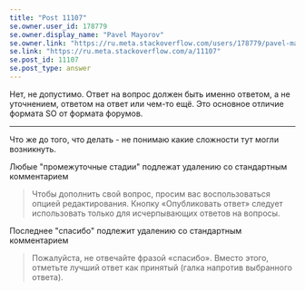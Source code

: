 ```yaml
---
title: "Post 11107"
se.owner.user_id: 178779
se.owner.display_name: "Pavel Mayorov"
se.owner.link: "https://ru.meta.stackoverflow.com/users/178779/pavel-mayorov"
se.link: "https://ru.meta.stackoverflow.com/a/11107"
se.post_id: 11107
se.post_type: answer
---
```

<p>Нет, не допустимо. Ответ на вопрос должен быть именно ответом, а не уточнением, ответом на ответ или чем-то ещё. Это основное отличие формата SO от формата форумов.</p>
<hr />
<p>Что же до того, что делать - не понимаю какие сложности тут могли возникнуть.</p>
<p>Любые &quot;промежуточные стадии&quot; подлежат удалению со стандартным комментарием</p>
<blockquote>
<p>Чтобы дополнить свой вопрос, просим вас воспользоваться опцией редактирования. Кнопку «Опубликовать ответ» следует использовать только для исчерпывающих ответов на вопросы.</p>
</blockquote>
<p>Последнее &quot;спасибо&quot; подлежит удалению со стандартным комментарием</p>
<blockquote>
<p>Пожалуйста, не отвечайте фразой «спасибо». Вместо этого, отметьте лучший ответ как принятый (галка напротив выбранного ответа).</p>
</blockquote>
